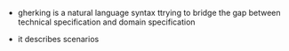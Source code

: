 - gherking is a natural language syntax ttrying to bridge the gap between
technical specification and domain specification

- it describes scenarios 
